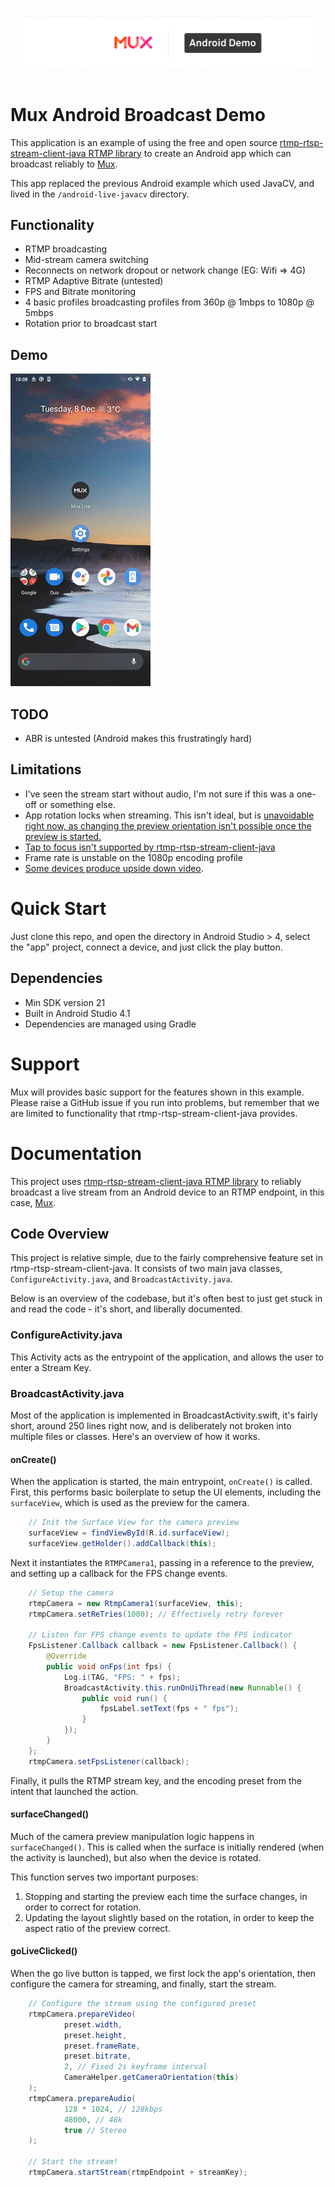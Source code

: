 ![Mux Android Demo Banner](screenshots/banner.png)

# Mux Android Broadcast Demo

This application is an example of using the free and open source [rtmp-rtsp-stream-client-java RTMP library](https://github.com/pedroSG94/rtmp-rtsp-stream-client-java) to create an Android app which can broadcast reliably to [Mux](https://mux.com/).

This app replaced the previous Android example which used JavaCV, and lived in the `/android-live-javacv` directory.

## Functionality

* RTMP broadcasting
* Mid-stream camera switching
* Reconnects on network dropout or network change (EG: Wifi => 4G)
* RTMP Adaptive Bitrate (untested)
* FPS and Bitrate monitoring
* 4 basic profiles broadcasting profiles from 360p @ 1mbps to 1080p @ 5mbps
* Rotation prior to broadcast start

## Demo

![Screen Recording](screenshots/animated.gif)

## TODO 

* ABR is untested (Android makes this frustratingly hard)

## Limitations

* I've seen the stream start without audio, I'm not sure if this was a one-off or something else.
* App rotation locks when streaming. This isn't ideal, but is [unavoidable right now, as changing the preview orientation isn't possible once the preview is started.](https://github.com/pedroSG94/rtmp-rtsp-stream-client-java/issues/730#issuecomment-731025429)
* [Tap to focus isn't supported by rtmp-rtsp-stream-client-java](https://github.com/pedroSG94/rtmp-rtsp-stream-client-java/issues/679)
* Frame rate is unstable on the 1080p encoding profile
* [Some devices produce upside down video](https://github.com/pedroSG94/rtmp-rtsp-stream-client-java/issues/266).

# Quick Start

Just clone this repo, and open the directory in Android Studio > 4, select the "app" project, connect a device, and just click the play button.

## Dependencies

* Min SDK version 21
* Built in Android Studio 4.1
* Dependencies are managed using Gradle

# Support

Mux will provides basic support for the features shown in this example. Please raise a GitHub issue if you run into problems, but remember that we are limited to functionality that rtmp-rtsp-stream-client-java provides.

# Documentation

This project uses [rtmp-rtsp-stream-client-java RTMP library](https://github.com/pedroSG94/rtmp-rtsp-stream-client-java) to reliably broadcast a live stream from an Android device to an RTMP endpoint, in this case, [Mux](https://mux.com/).

## Code Overview

This project is relative simple, due to the fairly comprehensive feature set in rtmp-rtsp-stream-client-java. It consists of two main java classes, `ConfigureActivity.java`, and `BroadcastActivity.java`.

Below is an overview of the codebase, but it's often best to just get stuck in and read the code - it's short, and liberally documented.

### ConfigureActivity.java

This Activity acts as the entrypoint of the application, and allows the user to enter a Stream Key.

### BroadcastActivity.java

Most of the application is implemented in BroadcastActivity.swift, it's fairly short, around 250 lines right now, and is deliberately not broken into multiple files or classes. Here's an overview of how it works. 

#### onCreate()

When the application is started, the main entrypoint, `onCreate()` is called. First, this performs basic boilerplate to setup the UI elements, including the `surfaceView`, which is used as the preview for the camera. 

```java
    // Init the Surface View for the camera preview
    surfaceView = findViewById(R.id.surfaceView);
    surfaceView.getHolder().addCallback(this);
```

Next it instantiates the `RTMPCamera1`, passing in a reference to the preview, and setting up a callback for the FPS change events. 

```java
    // Setup the camera
    rtmpCamera = new RtmpCamera1(surfaceView, this);
    rtmpCamera.setReTries(1000); // Effectively retry forever

    // Listen for FPS change events to update the FPS indicator
    FpsListener.Callback callback = new FpsListener.Callback() {
        @Override
        public void onFps(int fps) {
            Log.i(TAG, "FPS: " + fps);
            BroadcastActivity.this.runOnUiThread(new Runnable() {
                public void run() {
                    fpsLabel.setText(fps + " fps");
                }
            });
        }
    };
    rtmpCamera.setFpsListener(callback);
```

Finally, it pulls the RTMP stream key, and the encoding preset from the intent that launched the action.

#### surfaceChanged()

Much of the camera preview manipulation logic happens in `surfaceChanged()`. This is called when the surface is initially rendered (when the activity is launched), but also when the device is rotated. 

This function serves two important purposes:

1) Stopping and starting the preview each time the surface changes, in order to correct for rotation.
2) Updating the layout slightly based on the rotation, in order to keep the aspect ratio of the preview correct.

#### goLiveClicked()

When the go live button is tapped, we first lock the app's orientation, then configure the camera for streaming, and finally, start the stream.

```java
    // Configure the stream using the configured preset
    rtmpCamera.prepareVideo(
            preset.width,
            preset.height,
            preset.frameRate,
            preset.bitrate,
            2, // Fixed 2s keyframe interval
            CameraHelper.getCameraOrientation(this)
    );
    rtmpCamera.prepareAudio(
            128 * 1024, // 128kbps
            48000, // 48k
            true // Stereo
    );

    // Start the stream!
    rtmpCamera.startStream(rtmpEndpoint + streamKey);
```
